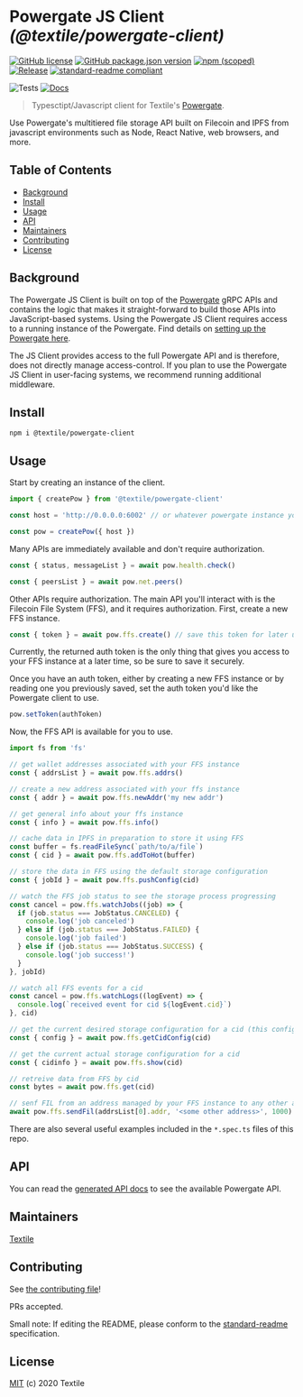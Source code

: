 # Powergate JS Client _(@textile/powergate-client)_

[![GitHub license](https://img.shields.io/github/license/textileio/js-powergate-client.svg)](./LICENSE)
[![GitHub package.json version](https://img.shields.io/github/package-json/v/textileio/js-powergate-client.svg?style=popout-square)](./package.json)
[![npm (scoped)](https://img.shields.io/npm/v/@textile/powergate-client.svg?style=popout-square)](https://www.npmjs.com/package/@textile/powergate-client)
[![Release](https://img.shields.io/github/release/textileio/js-powergate-client.svg)](https://github.com/textileio/js-powergate-client/releases/latest)
[![standard-readme compliant](https://img.shields.io/badge/standard--readme-OK-green.svg)](https://github.com/RichardLitt/standard-readme)

![Tests](https://github.com/textileio/js-powergate-client/workflows/Test/badge.svg)
[![Docs](https://github.com/textileio/js-powergate-client/workflows/Docs/badge.svg)](https://textileio.github.io/js-powergate-client)

> Typesctipt/Javascript client for Textile's [Powergate](https://github.com/textileio/powergate).

Use Powergate's multitiered file storage API built on Filecoin and IPFS from javascript environments such as Node, React Native, web browsers, and more.

## Table of Contents

- [Background](#background)
- [Install](#install)
- [Usage](#usage)
- [API](#api)
- [Maintainers](#maintainers)
- [Contributing](#contributing)
- [License](#license)

## Background

The Powergate JS Client is built on top of the [Powergate](https://github.com/textileio/powergate/) gRPC APIs and contains the logic that makes it straight-forward to build those APIs into JavaScript-based systems. Using the Powergate JS Client requires access to a running instance of the Powergate. Find details on [setting up the Powergate here](https://github.com/textileio/powergate/#installation).

The JS Client provides access to the full Powergate API and is therefore, does not directly manage access-control. If you plan to use the Powergate JS Client in user-facing systems, we recommend running additional middleware.

## Install

```
npm i @textile/powergate-client
```

## Usage

Start by creating an instance of the client.

```typescript
import { createPow } from '@textile/powergate-client'

const host = 'http://0.0.0.0:6002' // or whatever powergate instance you want

const pow = createPow({ host })
```

Many APIs are immediately available and don't require authorization.

```typescript
const { status, messageList } = await pow.health.check()

const { peersList } = await pow.net.peers()
```

Other APIs require authorization. The main API you'll interact with is the Filecoin File System (FFS), and it requires authorization. First, create a new FFS instance.

```typescript
const { token } = await pow.ffs.create() // save this token for later use!
```

Currently, the returned auth token is the only thing that gives you access to your FFS instance at a later time, so be sure to save it securely.

Once you have an auth token, either by creating a new FFS instance or by reading one you previously saved, set the auth token you'd like the Powergate client to use.

```typescript
pow.setToken(authToken)
```

Now, the FFS API is available for you to use.

```typescript
import fs from 'fs'

// get wallet addresses associated with your FFS instance
const { addrsList } = await pow.ffs.addrs()

// create a new address associated with your ffs instance
const { addr } = await pow.ffs.newAddr('my new addr')

// get general info about your ffs instance
const { info } = await pow.ffs.info()

// cache data in IPFS in preparation to store it using FFS
const buffer = fs.readFileSync(`path/to/a/file`)
const { cid } = await pow.ffs.addToHot(buffer)

// store the data in FFS using the default storage configuration
const { jobId } = await pow.ffs.pushConfig(cid)

// watch the FFS job status to see the storage process progressing
const cancel = pow.ffs.watchJobs((job) => {
  if (job.status === JobStatus.CANCELED) {
    console.log('job canceled')
  } else if (job.status === JobStatus.FAILED) {
    console.log('job failed')
  } else if (job.status === JobStatus.SUCCESS) {
    console.log('job success!')
  }
}, jobId)

// watch all FFS events for a cid
const cancel = pow.ffs.watchLogs((logEvent) => {
  console.log(`received event for cid ${logEvent.cid}`)
}, cid)

// get the current desired storage configuration for a cid (this configuration may not be realized yet)
const { config } = await pow.ffs.getCidConfig(cid)

// get the current actual storage configuration for a cid
const { cidinfo } = await pow.ffs.show(cid)

// retreive data from FFS by cid
const bytes = await pow.ffs.get(cid)

// senf FIL from an address managed by your FFS instance to any other address
await pow.ffs.sendFil(addrsList[0].addr, '<some other address>', 1000)
```

There are also several useful examples included in the `*.spec.ts` files of this repo.

## API

You can read the [generated API docs](https://textileio.github.io/js-powergate-client/) to see the available Powergate API.

## Maintainers

[Textile](https://github.com/textileio)

## Contributing

See [the contributing file](CONTRIBUTING.md)!

PRs accepted.

Small note: If editing the README, please conform to the [standard-readme](https://github.com/RichardLitt/standard-readme) specification.

## License

[MIT](LICENSE) (c) 2020 Textile

